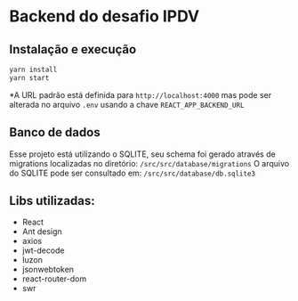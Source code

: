 # Backend do desafio IPDV


## Instalação e execução

```sh
yarn install
yarn start
```

*A URL padrão está definida para ```http://localhost:4000``` mas pode ser alterada no arquivo ```.env``` usando a chave ```REACT_APP_BACKEND_URL```

## Banco de dados
Esse projeto está utilizando o SQLITE, seu schema foi gerado através de migrations localizadas no diretório:
```/src/src/database/migrations```
O arquivo do SQLITE pode ser consultado em: ```/src/src/database/db.sqlite3```

## Libs utilizadas:
 - React
 - Ant design
 - axios
 - jwt-decode
 - luzon
 - jsonwebtoken
 - react-router-dom
 - swr
